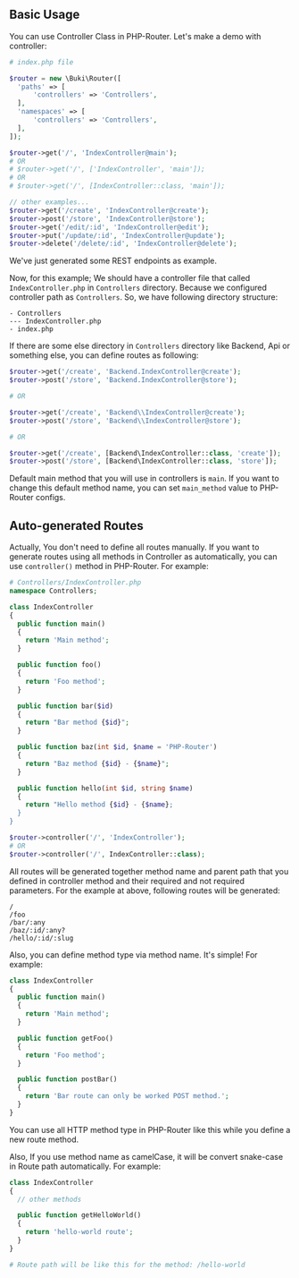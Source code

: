 ## Basic Usage
You can use Controller Class in PHP-Router. Let's make a demo with controller:

```php
# index.php file

$router = new \Buki\Router([
  'paths' => [
      'controllers' => 'Controllers',
  ],
  'namespaces' => [
      'controllers' => 'Controllers',
  ],
]);

$router->get('/', 'IndexController@main');
# OR
# $router->get('/', ['IndexController', 'main']);
# OR
# $router->get('/', [IndexController::class, 'main']);

// other examples...
$router->get('/create', 'IndexController@create');
$router->post('/store', 'IndexController@store');
$router->get('/edit/:id', 'IndexController@edit');
$router->put('/update/:id', 'IndexController@update');
$router->delete('/delete/:id', 'IndexController@delete');
```
We've just generated some REST endpoints as example.

Now, for this example; We should have a controller file that called `IndexController.php` in `Controllers` directory. Because we configured controller path as `Controllers`. So, we have following directory structure:

```
- Controllers
--- IndexController.php
- index.php
```

If there are some else directory in `Controllers` directory like Backend, Api or something else, you can define routes as following:

```php
$router->get('/create', 'Backend.IndexController@create');
$router->post('/store', 'Backend.IndexController@store');

# OR 

$router->get('/create', 'Backend\\IndexController@create');
$router->post('/store', 'Backend\\IndexController@store');

# OR

$router->get('/create', [Backend\IndexController::class, 'create']);
$router->post('/store', [Backend\IndexController::class, 'store']);
```

Default main method that you will use in controllers is `main`. If you want to change this default method name, you can set `main_method` value to PHP-Router configs.

## Auto-generated Routes 
Actually, You don't need to define all routes manually. If you want to generate routes using all methods in Controller as automatically, you can use `controller()` method in PHP-Router. For example:

```php
# Controllers/IndexController.php
namespace Controllers;

class IndexController 
{
  public function main()
  {
    return 'Main method';
  }

  public function foo()
  {
    return 'Foo method';
  }

  public function bar($id)
  {
    return "Bar method {$id}";
  }

  public function baz(int $id, $name = 'PHP-Router')
  {
    return "Baz method {$id} - {$name}";
  }

  public function hello(int $id, string $name)
  {
    return "Hello method {$id} - {$name};
  }
}
```
```php
$router->controller('/', 'IndexController');
# OR
$router->controller('/', IndexController::class);
```

All routes will be generated together method name and parent path that you defined in controller method and their required and not required parameters. For the example at above, following routes will be generated:
```
/
/foo
/bar/:any
/baz/:id/:any?
/hello/:id/:slug
```

Also, you can define method type via method name. It's simple! For example:

```php
class IndexController 
{
  public function main()
  {
    return 'Main method';
  }

  public function getFoo()
  {
    return 'Foo method';
  }

  public function postBar()
  {
    return 'Bar route can only be worked POST method.';
  }
}
```

You can use all HTTP method type in PHP-Router like this while you define a new route method.
 
Also, If you use method name as camelCase, it will be convert snake-case in Route path automatically. For example:

```php
class IndexController 
{
  // other methods

  public function getHelloWorld()
  {
    return 'hello-world route';
  }
}

# Route path will be like this for the method: /hello-world
```